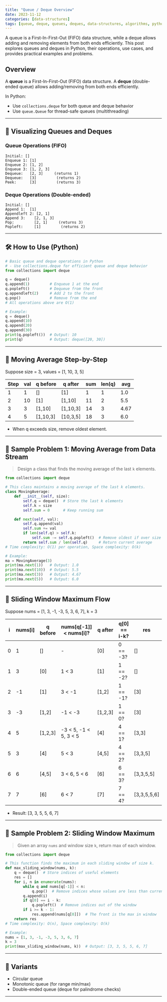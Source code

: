 ```yaml
---
title: "Queue / Deque Overview"
date: 2023-11-12
categories: [data-structures]
tags: [queue, deque, queues, deques, data-structures, algorithms, python, coding-interview, leetcode, tutorial, guide, programming, FIFO, LRU, sliding-window, problem-solving, big-o, time-complexity]
---
```


A queue is a First-In-First-Out (FIFO) data structure, while a deque allows adding and removing elements from both ends efficiently. This post explores queues and deques in Python, their operations, use cases, and provides practical examples and problems.

## Overview

A **queue** is a First-In-First-Out (FIFO) data structure. A **deque** (double-ended queue) allows adding/removing from both ends efficiently.

In Python:

- Use `collections.deque` for both queue and deque behavior
- Use `queue.Queue` for thread-safe queues (multithreading)

---

## 🧩 Visualizing Queues and Deques

### Queue Operations (FIFO)

```
Initial: []
Enqueue 1: [1]
Enqueue 2: [1, 2]
Enqueue 3: [1, 2, 3]
Dequeue:   [2, 3]     (returns 1)
Dequeue:   [3]         (returns 2)
Peek:      [3]         (returns 3)
```

### Deque Operations (Double-ended)

```
Initial: []
Append 1:  [1]
Appendleft 2: [2, 1]
Append 3:    [2, 1, 3]
Pop:         [2, 1]     (returns 3)
Popleft:     [1]         (returns 2)
```

---

## 🛠️ How to Use (Python)

```python
# Basic queue and deque operations in Python
# - Use collections.deque for efficient queue and deque behavior
from collections import deque

q = deque()
q.append(1)         # Enqueue 1 at the end
q.popleft()         # Dequeue from the front
q.appendleft(2)     # Add 2 to the front
q.pop()             # Remove from the end
# All operations above are O(1)

# Example:
q = deque()
q.append(10)
q.append(20)
q.append(30)
print(q.popleft())  # Output: 10
print(q)            # Output: deque([20, 30])
```

---

## 🧩 Moving Average Step-by-Step

Suppose size = 3, values = [1, 10, 3, 5]

| Step | val | q before | q after | sum | len(q) | avg |
|------|----|----------|---------|-----|--------|-----|
| 1    | 1  | []       | [1]     | 1   | 1      | 1.0 |
| 2    | 10 | [1]      | [1,10]  | 11  | 2      | 5.5 |
| 3    | 3  | [1,10]   | [1,10,3]| 14  | 3      | 4.67|
| 4    | 5  | [1,10,3] | [10,3,5]| 18  | 3      | 6.0 |

- When q exceeds size, remove oldest element.

---

## 📘 Sample Problem 1: Moving Average from Data Stream

> Design a class that finds the moving average of the last `k` elements.

```python
from collections import deque

# This class maintains a moving average of the last k elements.
class MovingAverage:
    def __init__(self, size):
        self.q = deque()  # Store the last k elements
        self.k = size
        self.sum = 0      # Keep running sum

    def next(self, val):
        self.q.append(val)
        self.sum += val
        if len(self.q) > self.k:
            self.sum -= self.q.popleft()  # Remove oldest if over size
        return self.sum / len(self.q)     # Return current average
# Time complexity: O(1) per operation, Space complexity: O(k)

# Example:
ma = MovingAverage(3)
print(ma.next(1))   # Output: 1.0
print(ma.next(10))  # Output: 5.5
print(ma.next(3))   # Output: 4.67
print(ma.next(5))   # Output: 6.0
```

---

## 🧩 Sliding Window Maximum Flow

Suppose nums = [1, 3, -1, -3, 5, 3, 6, 7], k = 3

| i | nums[i] | q before | nums[q[-1]] < nums[i]? | q after | q[0] == i-k? | res |
|---|---------|----------|------------------------|---------|--------------|-----|
| 0 | 1       | []       | -                      | [0]     | 0 == -3?     | []  |
| 1 | 3       | [0]      | 1 < 3                  | [1]     | 1 == -2?     | []  |
| 2 | -1      | [1]      | 3 < -1                 | [1,2]   | 1 == -1?     | [3] |
| 3 | -3      | [1,2]    | -1 < -3                | [1,2,3] | 1 == 0?      | [3] |
| 4 | 5       | [1,2,3]  | -3 < 5, -1 < 5, 3 < 5 | [4]     | 4 == 1?      | [3,3]|
| 5 | 3       | [4]      | 5 < 3                  | [4,5]   | 4 == 2?      | [3,3,5]|
| 6 | 6       | [4,5]    | 3 < 6, 5 < 6           | [6]     | 6 == 3?      | [3,3,5,5]|
| 7 | 7       | [6]      | 6 < 7                  | [7]     | 7 == 4?      | [3,3,5,5,6]|

- Result: [3, 3, 5, 5, 6, 7]

---

## 📘 Sample Problem 2: Sliding Window Maximum

> Given an array `nums` and window size `k`, return max of each window.

```python
from collections import deque

# This function finds the maximum in each sliding window of size k.
def max_sliding_window(nums, k):
    q = deque()  # Store indices of useful elements
    res = []
    for i, n in enumerate(nums):
        while q and nums[q[-1]] < n:
            q.pop()  # Remove indices whose values are less than current
        q.append(i)
        if q[0] == i - k:
            q.popleft()  # Remove indices out of the window
        if i >= k - 1:
            res.append(nums[q[0]])  # The front is the max in window
    return res
# Time complexity: O(n), Space complexity: O(k)

# Example:
nums = [1, 3, -1, -3, 5, 3, 6, 7]
k = 3
print(max_sliding_window(nums, k))  # Output: [3, 3, 5, 5, 6, 7]
```

---

## 🔁 Variants

- Circular queue
- Monotonic queue (for range min/max)
- Double-ended queue (deque for palindrome checks)

---


